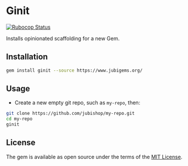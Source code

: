 # Ginit

[![Rubocop Status](https://github.com/jubishop/ginit/workflows/Rubocop/badge.svg)](https://github.com/jubishop/ginit/actions)

Installs opinionated scaffolding for a new Gem.

## Installation

```zsh
gem install ginit --source https://www.jubigems.org/
```

## Usage

- Create a new empty git repo, such as `my-repo`, then:

```zsh
git clone https://github.com/jubishop/my-repo.git
cd my-repo
ginit
```

## License

The gem is available as open source under the terms of the [MIT License](https://opensource.org/licenses/MIT).
